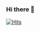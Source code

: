 ### Hi there 👋

<!--
**michalpk/michalpk** is a ✨ _special_ ✨ repository because its `README.md` (this file) appears on your GitHub profile.

Here are some ideas to get you started:

- 🔭 I’m currently working on ...
- 🌱 I’m currently learning ...
- 👯 I’m looking to collaborate on ...
- 🤔 I’m looking for help with ...
- 💬 Ask me about ...
- 📫 How to reach me: ...
- 😄 Pronouns: ...
- ⚡ Fun fact: ...
-->

[![Hits](https://hits.seeyoufarm.com/api/count/incr/badge.svg?url=https%3A%2F%2Fgithub.com%2Fmichalpk%2Fmichalpk&count_bg=%23000000&title_bg=%23840F0F&icon=spacex.svg&icon_color=%23000000&title=tits&edge_flat=false)](https://hits.seeyoufarm.com)
